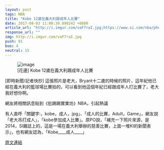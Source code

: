 ```yaml
---
layout: post
tags: NBA
title: "Kobe 12歲在義大利跟成年人比賽"
date: 2017-08-03 11:00:39.890242 +0800
article_url: "http://i.imgur.com/vaF7raI.jpg;https://www.si.com/nba/photos/2014/03/12/rarephotosofkobebryant"
response_url: ""
img: http://i.imgur.com/vaF7raI.jpg
push: 91
boo: 4
neutral: 15
---
```


<figure>
<img src="http://i.imgur.com/vaF7raI.jpg" alt="image">
<figcaption>
[花邊] Kobe 12歲在義大利跟成年人比賽
</figcaption>
</figure>



[即時新聞/記者快抄] 這張照片是老大，Bryant十二歲的時候的照片，這年紀他已經在義大利的籃球場比賽拍的，可以看到他這個年紀已經跟成年人打比賽了，老大我好想你啊。

網友將相關訊息貼到《批踢踢實業坊》NBA，引起熱議

有人直呼「關鍵字:，kobe，成人，jpg」、「成人的比賽，Adult，Game」，網友說「老大吊打成人」，「kobe參加成人比賽」。原PO說，「補充一下照片來源，是2014，SI雜誌上的，這是一場在義大利舉辦的慈善比賽，上面一堆KI的新聞表示」，也有網友認為，「Kobe____成人____」

<a href = "https://www.ptt.cc/bbs/NBA/M.1501128742.A.FFF.html">原文連結</a>

